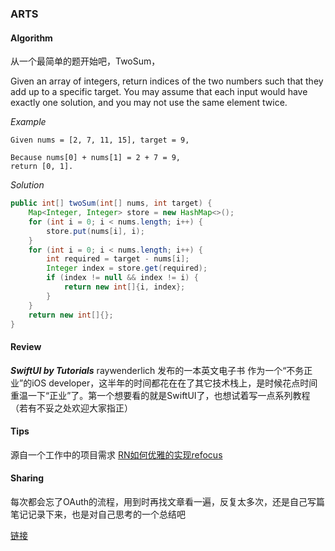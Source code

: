 ### ARTS

#### Algorithm

从一个最简单的题开始吧，TwoSum，

Given an array of integers, return indices of the two numbers such that they add up to a specific target.
You may assume that each input would have exactly one solution, and you may not use the same element twice.

*Example*

```
Given nums = [2, 7, 11, 15], target = 9,

Because nums[0] + nums[1] = 2 + 7 = 9,
return [0, 1].
```

*Solution*

```java
public int[] twoSum(int[] nums, int target) {
	Map<Integer, Integer> store = new HashMap<>();
	for (int i = 0; i < nums.length; i++) {
		store.put(nums[i], i);
	}
	for (int i = 0; i < nums.length; i++) {
		int required = target - nums[i];
		Integer index = store.get(required);
		if (index != null && index != i) {
			return new int[]{i, index};
		}
	}
	return new int[]{};
}
```

#### Review

***SwiftUI by Tutorials*** raywenderlich 发布的一本英文电子书
作为一个“不务正业”的iOS developer，这半年的时间都花在在了其它技术栈上，是时候花点时间重温一下“正业”了。第一个想要看的就是SwiftUI了，也想试着写一点系列教程（若有不妥之处欢迎大家指正）

#### Tips

源自一个工作中的项目需求
[RN如何优雅的实现refocus](https://www.jianshu.com/p/ee660e567e26)

#### Sharing

每次都会忘了OAuth的流程，用到时再找文章看一遍，反复太多次，还是自己写篇笔记记录下来，也是对自己思考的一个总结吧

[链接](https://www.jianshu.com/p/df42b5a10505)



